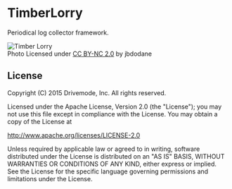 # TimberLorry

Periodical log collector framework.

![Timber Lorry](https://farm4.staticflickr.com/3746/11950116365_df10a41139_z_d.jpg)  
Photo Licensed under [CC BY-NC 2.0](https://creativecommons.org/licenses/by-nc/2.0/) by jbdodane

## License

Copyright (C) 2015 Drivemode, Inc. All rights reserved.

Licensed under the Apache License, Version 2.0 (the "License"); you may not use
this file except in compliance with the License. You may obtain a copy of the
License at

  http://www.apache.org/licenses/LICENSE-2.0

Unless required by applicable law or agreed to in writing, software distributed
under the License is distributed on an "AS IS" BASIS, WITHOUT WARRANTIES OR
CONDITIONS OF ANY KIND, either express or implied. See the License for the
specific language governing permissions and limitations under the License.
